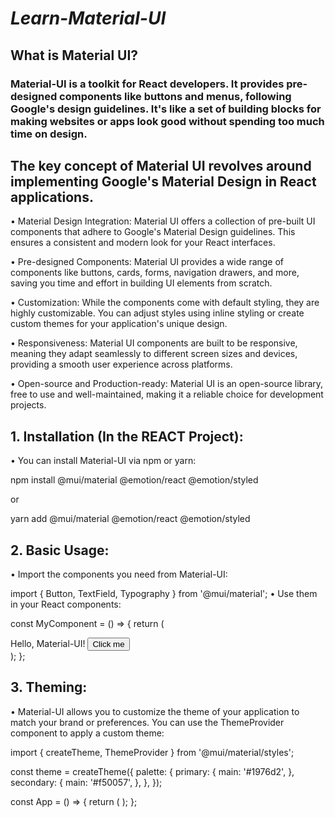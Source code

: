 # *Learn-Material-UI*      

## What is Material UI?

### Material-UI is a toolkit for React developers. It provides pre-designed components like buttons and menus, following Google's design guidelines. It's like a set of building blocks for making websites or apps look good without spending too much time on design.


## The key concept of Material UI revolves around implementing Google's Material Design in React applications.    

• Material Design Integration: Material UI offers a collection of pre-built UI components that adhere to Google's Material Design guidelines. This ensures a consistent and modern look for your React interfaces.

• Pre-designed Components: Material UI provides a wide range of components like buttons, cards, forms, navigation drawers, and more, saving you time and effort in building UI elements from scratch.
    
• Customization: While the components come with default styling, they are highly customizable. You can adjust styles using inline styling or create custom themes for your application's unique design.
    
• Responsiveness: Material UI components are built to be responsive, meaning they adapt seamlessly to different screen sizes and devices, providing a smooth user experience across platforms.
    
• Open-source and Production-ready: Material UI is an open-source library, free to use and well-maintained, making it a reliable choice for development projects. 


## 1. Installation (In the REACT Project):
• You can install Material-UI via npm or yarn:
  
  npm install @mui/material @emotion/react @emotion/styled
  
  or
  
  yarn add @mui/material @emotion/react @emotion/styled


## 2. Basic Usage:
• Import the components you need from Material-UI:

import { Button, TextField, Typography } from '@mui/material';
• Use them in your React components:

const MyComponent = () => {
return (
  <div>
    <Typography variant="h1">Hello, Material-UI!</Typography>
    <Button variant="contained" color="primary">Click me</Button>
    <TextField label="Enter your name" />
  </div>
);
};


## 3. Theming:
• Material-UI allows you to customize the theme of your application to match your brand or preferences. You can use the ThemeProvider component to apply a custom theme:

import { createTheme, ThemeProvider } from '@mui/material/styles';

const theme = createTheme({
palette: {
  primary: {
    main: '#1976d2',
  },
  secondary: {
    main: '#f50057',
  },
},
});

const App = () => {
return (
  <ThemeProvider theme={theme}>
    <MyComponent />
  </ThemeProvider>
);
};






